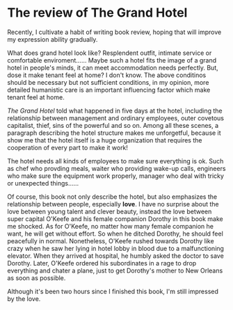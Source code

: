 # The review of The Grand Hotel

Recently, I cultivate a habit of writing book review, hoping that will improve my expression ability gradually.

What does grand hotel look like? Resplendent outfit, intimate service or comfortable enviroment…… Maybe such a hotel fits the image of a grand hotel in people's minds, it can meet accommodation needs perfectly. But, dose it make tenant feel at home? I don't know. The above conditinos should be necessary but not sufficient conditions, in my opinion, more detailed humanistic care is an important influencing factor which make tenant feel at home.

_The Grand Hotel_ told what happened in five days at the hotel, including the relationship between management and ordinary employees, outer covetous capitalist, thief, sins of the powerful and so on. Among all these scenes, a paragraph describing the hotel structure makes me unforgetful, because it show me that the hotel itself is a huge organization that requires the cooperation of every part to make it work!

The hotel needs all kinds of employees to make sure everything is ok. Such as chef who provding meals, waiter who providing wake-up calls, engineers who make sure the equipment work properly, manager who deal with tricky or unexpected things……

Of course, this book not only describe the hotel, but also emphasizes the relationship between people, especially **love**. I have no surprise about the love between young talent and clever beauty, instead the love between super capital O'Keefe and his female companion Dorothy in this book make me shocked. As for O'Keefe, no matter how many female companion he want, he will get without effort. So when he ditched Dorothy, he should feel peacefully in normal. Nonetheless, O'Keefe rushed towards Dorothy like crazy when he saw her lying in hotel lobby in blood due to a malfunctioning elevator. When they arrived at hospital, he humbly asked the doctor to save Dorothy. Later, O'Keefe ordered his subordinates in a rage to drop everything and chater a plane, just to get Dorothy's mother to New Orleans as soon as possible.

Although it's been two hours since I finished this book, I'm still impressed by the love.
